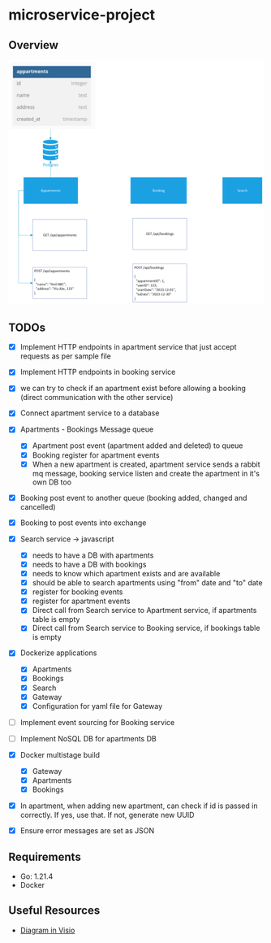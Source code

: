 # microservice-project

## Overview

![Overview of the Project](./img/01-first-version-of-the-project.png)

## TODOs

- [X] Implement HTTP endpoints in apartment service that just accept requests as per sample file
- [X] Implement HTTP endpoints in booking service
- [X] we can try to check if an apartment exist before allowing a booking (direct communication with the other service)
- [X] Connect apartment service to a database
- [x] Apartments - Bookings Message queue
  - [x] Apartment post event (apartment added and deleted) to queue
  - [x] Booking register for apartment events
  - [X] When a new apartment is created, apartment service sends a rabbit mq message, booking service listen and create the apartment in it's own DB too

- [X] Booking post event to another queue (booking added, changed and cancelled)
- [X] Booking to post events into exchange

- [X] Search service -> javascript
  - [X] needs to have a DB with apartments
  - [X] needs to have a DB with bookings
  - [X] needs to know which apartment exists and are available
  - [X] should be able to search apartments using "from" date and "to" date
  - [X] register for booking events
  - [X] register for apartment events
  - [X] Direct call from Search service to Apartment service, if apartments table is empty
  - [X] Direct call from Search service to Booking service, if bookings table is empty
  
- [X] Dockerize applications
  - [X] Apartments
  - [X] Bookings
  - [X] Search
  - [X] Gateway
  - [X] Configuration for yaml file for Gateway
- [ ] Implement event sourcing for Booking service
- [ ] Implement NoSQL DB for apartments DB
- [X] Docker multistage build
  - [X] Gateway
  - [X] Apartments
  - [X] Bookings
- [X] In apartment, when adding new apartment, can check if id is passed in correctly. If yes, use that. If not, generate new UUID
- [X] Ensure error messages are set as JSON

## Requirements

- Go: 1.21.4
- Docker
  
## Useful Resources

- [Diagram in Visio](https://scientificnet-my.sharepoint.com/:u:/r/personal/mponza_unibz_it/Documents/CPD%20-%20Microservices%20Project.vsdx?d=w6328c77940f14158bfbf177a6352d738&csf=1&web=1&e=2ctcRj)
